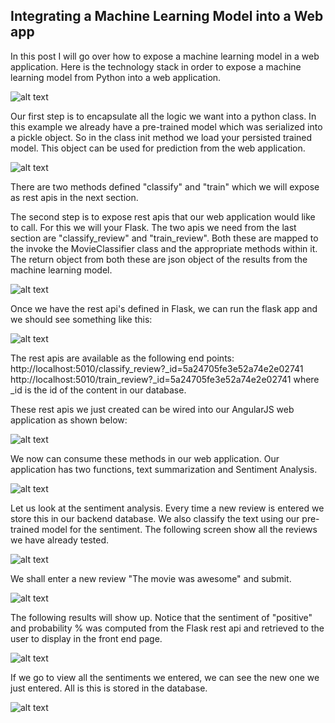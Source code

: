 ## Integrating a Machine Learning Model into a Web app

In this post I will go over how to expose a machine learning model in a web application. Here is the technology stack in order to expose a machine learning model from Python into a web application.

![alt text](https://1.bp.blogspot.com/-TV0jJ_2WBWM/WiR5eIslA9I/AAAAAAAA7Pg/N80zHGJjo_UYFxaEd9XhfFatghRfcTbRwCLcBGAs/s1600/Screen%2BShot%2B2017-12-03%2Bat%2B5.23.27%2BPM.png)

Our first step is to encapsulate all the logic we want into a python class. In this example we already have a pre-trained model which was serialized into a pickle object. So in the class init method we load your persisted trained model. This object can be used for prediction from the web application.

![alt text](https://4.bp.blogspot.com/-oMobwV8hn88/WiR6xWy7clI/AAAAAAAA7Pw/PAaRux1FLfstoay998fpWtq3sQU34PDeQCLcBGAs/s1600/Screen%2BShot%2B2017-12-03%2Bat%2B5.27.12%2BPM.png)

There are two methods defined "classify" and "train" which we will expose as rest apis in the next section.

The second step is to expose rest apis that our web application would like to call. For this we will your Flask. The two apis we need from the last section are "classify_review" and "train_review". Both these are mapped to the invoke the MovieClassifier class and the appropriate methods within it. The return object from both these are json object of the results from the machine learning model.

![alt text](https://2.bp.blogspot.com/-WHQbSnP0WPg/WiR6xdNo0YI/AAAAAAAA7P0/EWFyDHq2B7cTpk4QMi-4wF3KVUkWeJkywCEwYBhgL/s1600/Screen%2BShot%2B2017-12-03%2Bat%2B5.27.34%2BPM.png)

Once we have the rest api's defined in Flask, we can run the flask app and we should see something like this:

![alt text](https://3.bp.blogspot.com/-z9hyPfqcYwo/WiSXP_Y2g4I/AAAAAAAA7QM/bOylHR7fNoIVNhjf8lngm21kyHGdT-RiwCLcBGAs/s1600/Screen%2BShot%2B2017-12-03%2Bat%2B7.30.30%2BPM.png)

The rest apis are available as the following end points:
http://localhost:5010/classify_review?_id=5a24705fe3e52a74e2e02741
http://localhost:5010/train_review?_id=5a24705fe3e52a74e2e02741
where _id is the id of the content in our database.

These rest apis we just created can be wired into our AngularJS web application as shown below:

![alt text](https://2.bp.blogspot.com/-lwFsWmNj4_I/WiR6xbaTi4I/AAAAAAAA7Ps/snnicySapy0sc26AT4gC2rJH5UVciee1QCEwYBhgL/s1600/Screen%2BShot%2B2017-12-03%2Bat%2B5.28.10%2BPM.png)

We now can consume these methods in our web application. Our application has two functions, text summarization and Sentiment Analysis.

![alt text](https://4.bp.blogspot.com/-LN7z2ixO2fI/WiSYyBJ_sTI/AAAAAAAA7QY/LiXMudIUgkwoPHqy7O_cH4WXX4PjWzx1gCLcBGAs/s1600/Screen%2BShot%2B2017-12-03%2Bat%2B7.35.19%2BPM.png)

Let us look at the sentiment analysis. Every time a new review is entered we store this in our backend database. We also classify the text using our pre-trained model for the sentiment. The following screen show all the reviews we have already tested.

![alt text](https://4.bp.blogspot.com/-L9SCxZ-umAc/WiSYzUmIJyI/AAAAAAAA7Qo/gWceXFj3QkklcYlfRbIKtMMR3ht3NFqEwCLcBGAs/s1600/Screen%2BShot%2B2017-12-03%2Bat%2B7.36.31%2BPM.png)

We shall enter a new review "The movie was awesome" and submit.

![alt text](https://2.bp.blogspot.com/--Or9Go6uTvs/WiSYyDNYZQI/AAAAAAAA7Qc/BGkNBddRvsMFNQm-q2z8SQlm6zqZezM-QCLcBGAs/s1600/Screen%2BShot%2B2017-12-03%2Bat%2B7.36.03%2BPM.png)

The following results will show up. Notice that the sentiment of "positive" and probability % was computed from the Flask rest api and retrieved to the user to display in the front end page.


![alt text](https://2.bp.blogspot.com/-mIf26NXlsMo/WiSYyt7FjiI/AAAAAAAA7Qg/tU_KD0KXOmEcWRSpCUrZxfQC8I-gCBW4gCLcBGAs/s1600/Screen%2BShot%2B2017-12-03%2Bat%2B7.36.14%2BPM.png)

If we go to view all the sentiments we entered, we can see the new one we just entered. All is this is stored in the database.

![alt text](https://3.bp.blogspot.com/-pl7LsgMy1ko/WiSYyJQmnuI/AAAAAAAA7Qk/UiLdPmPAsvQAOhh1ZCWp_MCf6k_CNgdCACLcBGAs/s1600/Screen%2BShot%2B2017-12-03%2Bat%2B7.35.36%2BPM.png)
